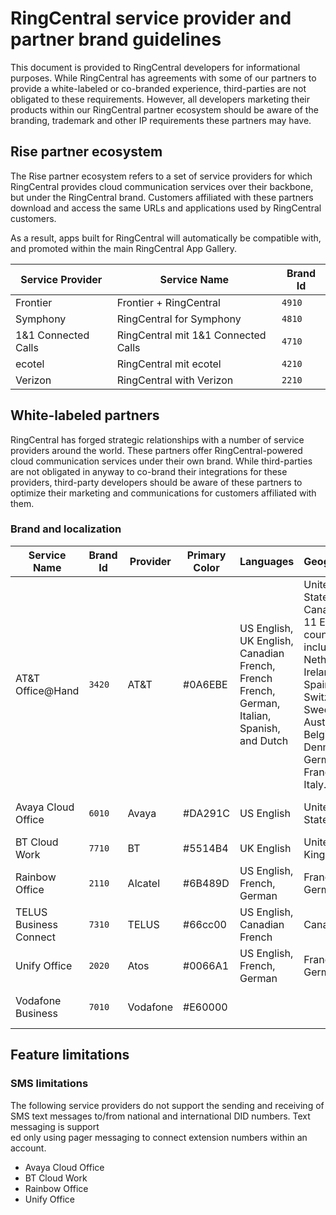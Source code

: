 # RingCentral service provider and partner brand guidelines

This document is provided to RingCentral developers for informational purposes. While RingCentral has agreements with some of our partners to provide a white-labeled or co-branded experience, third-parties are not obligated to these requirements. However, all developers marketing their products within our RingCentral partner ecosystem should be aware of the branding, trademark and other IP requirements these partners may have. 

## Rise partner ecosystem

The Rise partner ecosystem refers to a set of service providers for which RingCentral provides cloud communication services over their backbone, but under the RingCentral brand. Customers affiliated with these partners download and access the same URLs and applications used by RingCentral customers. 

As a result, apps built for RingCentral will automatically be compatible with, and promoted within the main RingCentral App Gallery.

| Service Provider    | Service Name                        | Brand Id |
|---------------------|-------------------------------------|----------|
| Frontier            | Frontier + RingCentral              | `4910`   |
| Symphony            | RingCentral for Symphony            | `4810`   |
| 1&1 Connected Calls | RingCentral mit 1&1 Connected Calls | `4710`   |
| ecotel              | RingCentral mit ecotel              | `4210`   |
| Verizon             | RingCentral with Verizon            | `2210`   |

## White-labeled partners

RingCentral has forged strategic relationships with a number of service providers around the world. These partners offer RingCentral-powered cloud communication services under their own brand. While third-parties are not obligated in anyway to co-brand their integrations for these providers, third-party developers should be aware of these partners to optimize their marketing and communications for customers affiliated with them. 

### Brand and localization

| Service Name       | Brand Id | Provider | Primary Color | Languages  | Geographies | Logo                                                                               |
|--------------------|----------|----------|---------------|------------|-------------|------------------------------------------------------------------------------------|
| AT&T Office@Hand   | `3420`   | AT&T     | #0A6EBE       | US English, UK English, Canadian French, French French, German, Italian, Spanish, and Dutch | United States, UK, Canada and 11 EU countries, including Netherlands, Ireland, Spain, Switzerland, Sweden, Austria, Belgium, Denmark, Germany, France and Italy. | <img alt="Office@Hand Logo" src="../logo_att.svg" style="max-width: 200px">        |
| Avaya Cloud Office | `6010`   | Avaya    | #DA291C       | US English | United States  | <img alt="Avaya Cloud Office Logo" src="../logo_aco.jpg" style="max-width: 200px"> |
| BT Cloud Work      | `7710`   | BT       | #5514B4       | UK English | United Kingdom | <img alt="BT Cloud Work Logo" src="../logo_bt.svg" style="max-width: 200px">       |
| Rainbow Office     | `2110`   | Alcatel  | #6B489D       | US English, French, German  | France and Germany | <img alt="Rainbow Office Logo" src="../logo_rainbow.png" style="max-width: 200px"> |
| TELUS Business Connect | `7310` | TELUS  | #66cc00       | US English, Canadian French | Canada      | <img alt="TELUS Logo" src="../logo_telus.svg" style="max-width: 200px">            |
| Unify Office       | `2020`   | Atos     | #0066A1       | US English, French, German  | France and Germany | <img alt="Atos Unify Office Logo" src="../logo_atos.png" style="max-width: 200px"> |
| Vodafone Business | `7010` | Vodafone | #E60000 | | | <img alt="Vodafone Business Logo" src="../logo_vodafone.png" style="max-width: 200px"> |

## Feature limitations

### SMS limitations

The following service providers do not support the sending and receiving of SMS text messages to/from national and international DID numbers. Text messaging is support\
ed only using pager messaging to connect extension numbers within an account.

* Avaya Cloud Office
* BT Cloud Work
* Rainbow Office
* Unify Office
